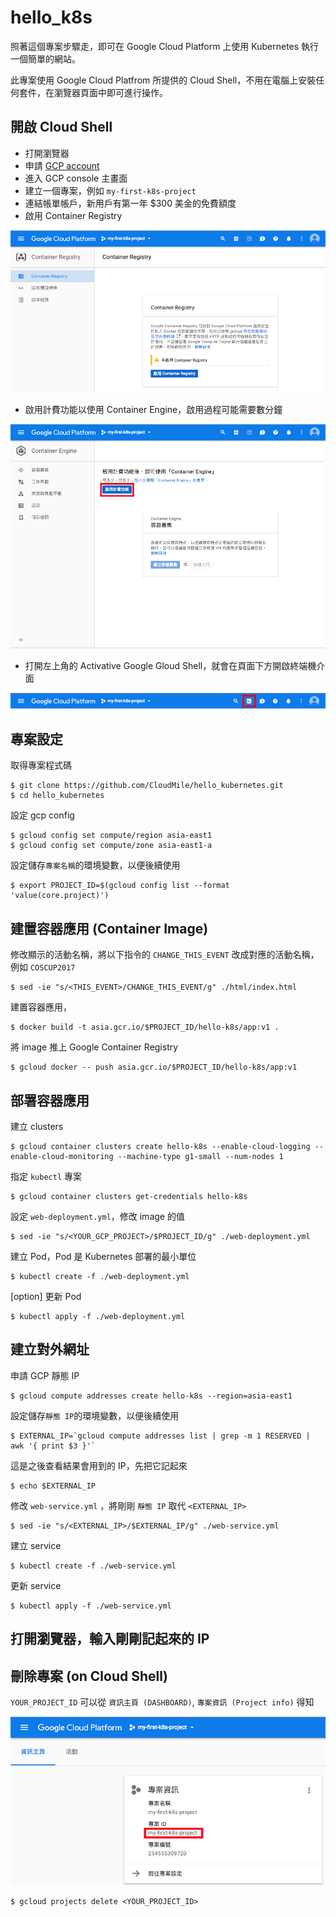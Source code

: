 # hello_k8s

照著這個專案步驟走，即可在 Google Cloud Platform 上使用 Kubernetes 執行一個簡單的網站。

此專案使用 Google Cloud Platfrom 所提供的 Cloud Shell，不用在電腦上安裝任何套件，在瀏覽器頁面中即可進行操作。

## 開啟 Cloud Shell

- 打開瀏覽器
- 申請 [GCP account](https://cloud.google.com/)
- 進入 GCP console 主畫面
- 建立一個專案，例如 `my-first-k8s-project`
- 連結帳單帳戶，新用戶有第一年 $300 美金的免費額度
- 啟用 Container Registry

![](./screenshot/img02.png)

- 啟用計費功能以使用 Container Engine，啟用過程可能需要數分鐘

![](./screenshot/img03.png)

- 打開左上角的 Activative Google Gloud Shell，就會在頁面下方開啟終端機介面

![](./screenshot/img01.png)

## 專案設定

取得專案程式碼

```shell
$ git clone https://github.com/CloudMile/hello_kubernetes.git
$ cd hello_kubernetes
```

設定 gcp config

```shell
$ gcloud config set compute/region asia-east1
$ gcloud config set compute/zone asia-east1-a
```

設定儲存`專案名稱`的環境變數，以便後續使用

```shell
$ export PROJECT_ID=$(gcloud config list --format 'value(core.project)')
```

## 建置容器應用 (Container Image)

修改顯示的活動名稱，將以下指令的 `CHANGE_THIS_EVENT` 改成對應的活動名稱，例如 `COSCUP2017`

```shell
$ sed -ie "s/<THIS_EVENT>/CHANGE_THIS_EVENT/g" ./html/index.html
```

建置容器應用，

```shell
$ docker build -t asia.gcr.io/$PROJECT_ID/hello-k8s/app:v1 .
```

將 image 推上 Google Container Registry

```shell
$ gcloud docker -- push asia.gcr.io/$PROJECT_ID/hello-k8s/app:v1
```

## 部署容器應用

建立 clusters

```shell
$ gcloud container clusters create hello-k8s --enable-cloud-logging --enable-cloud-monitoring --machine-type g1-small --num-nodes 1
```

指定 `kubectl` 專案

```shell
$ gcloud container clusters get-credentials hello-k8s
```

設定 `web-deployment.yml`，修改 image 的值

```shell
$ sed -ie "s/<YOUR_GCP_PROJECT>/$PROJECT_ID/g" ./web-deployment.yml
```

建立 Pod，Pod 是 Kubernetes 部署的最小單位

```shell
$ kubectl create -f ./web-deployment.yml
```

[option] 更新 Pod

```shell
$ kubectl apply -f ./web-deployment.yml
```

## 建立對外網址

申請 GCP 靜態 IP

```shell
$ gcloud compute addresses create hello-k8s --region=asia-east1
```

設定儲存`靜態 IP`的環境變數，以便後續使用

```shell
$ EXTERNAL_IP=`gcloud compute addresses list | grep -m 1 RESERVED | awk '{ print $3 }'`
```

這是之後查看結果會用到的 IP，先把它記起來

```shell
$ echo $EXTERNAL_IP
```

修改 `web-service.yml` ，將剛剛 `靜態 IP` 取代 `<EXTERNAL_IP>`

```shell
$ sed -ie "s/<EXTERNAL_IP>/$EXTERNAL_IP/g" ./web-service.yml
```

建立 service

```shell
$ kubectl create -f ./web-service.yml
```

更新 service

```shell
$ kubectl apply -f ./web-service.yml
```

## 打開瀏覽器，輸入剛剛記起來的 IP

## 刪除專案 (on Cloud Shell)

`YOUR_PROJECT_ID` 可以從 `資訊主頁 (DASHBOARD)`, `專案資訊 (Project info)` 得知

![](./screenshot/img04.png)

```
$ gcloud projects delete <YOUR_PROJECT_ID>
```
